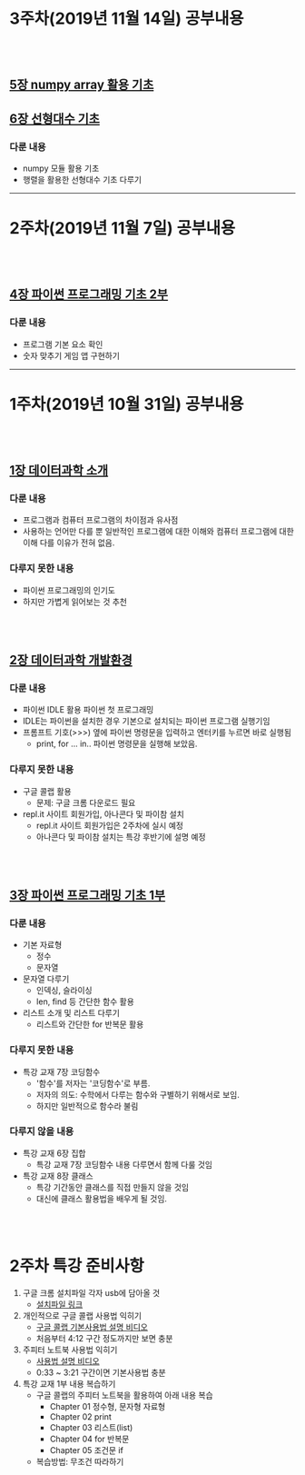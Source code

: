 # 3주차(2019년 11월 14일) 공부내용
<br>
<br>

## [5장 numpy array 활용 기초](./notebooks/CodingMath05-Numpy_Array.html)
## [6장 선형대수 기초](./notebooks/CodingMath06-Linear_Algebra_Basis01.html)

### 다룬 내용
* numpy 모듈 활용 기초
* 행렬을 활용한 선형대수 기초 다루기


---

# 2주차(2019년 11월 7일) 공부내용
<br>
<br>

## [4장 파이썬 프로그래밍 기초 2부](./notebooks/CodingMath03-Python_Programming_Basis02.html)

### 다룬 내용
* 프로그램 기본 요소 확인
* 숫자 맞추기 게임 앱 구현하기


---

# 1주차(2019년 10월 31일) 공부내용
<br>
<br>

## [1장 데이터과학 소개](./notebooks/CodingMath01-DataScience_Intro.html)

### 다룬 내용
* 프로그램과 컴퓨터 프로그램의 차이점과 유사점
* 사용하는 언어만 다를 뿐 일반적인 프로그램에 대한 이해와 컴퓨터 프로그램에 대한 이해 다를 이유가 전혀 없음.

### 다루지 못한 내용
* 파이썬 프로그래밍의 인기도
* 하지만 가볍게 읽어보는 것 추천
<br>
<br>

## [2장 데이터과학 개발환경](./notebooks/CodingMath02-IDE_Intro.html)

### 다룬 내용
* 파이썬 IDLE 활용 파이썬 첫 프로그래밍
* IDLE는 파이썬을 설치한 경우 기본으로 설치되는 파이썬 프로그램 실행기임
* 프롬프트 기호(>>>) 옆에 파이썬 명령문을 입력하고 엔터키를 누르면 바로 실행됨
  * print, for ... in.. 파이썬 명령문을 실행해 보았음.

### 다루지 못한 내용
* 구글 콜랩 활용
  * 문제: 구글 크롬 다운로드 필요
* repl.it 사이트 회원가입, 아나콘다 및 파이참 설치
  * repl.it 사이트 회원가입은 2주차에 실시 예정
  * 아나콘다 및 파이참 설치는 특강 후반기에 설명 예정
<br>
<br>

## [3장 파이썬 프로그래밍 기초 1부](./notebooks/CodingMath03-Python_Programming_Basis01.html)

### 다룬 내용
* 기본 자료형 
	* 정수
	* 문자열
* 문자열 다루기
	* 인덱싱, 슬라이싱
	* len, find 등 간단한 함수 활용
* 리스트 소개 및 리스트 다루기 
	* 리스트와 간단한 for 반복문 활용

### 다루지 못한 내용
* 특강 교재 7장 코딩함수 
	* '함수'를 저자는 '코딩함수'로 부름.
	* 저자의 의도: 수학에서 다루는 함수와 구별하기 위해서로 보임.
	* 하지만 일반적으로 함수라 불림

### 다루지 않을 내용
* 특강 교재 6장 집합
	* 특강 교재 7장 코딩함수 내용 다루면서 함께 다룰 것임
* 특강 교재 8장 클래스
	* 특강 기간동안 클래스를 직접 만들지 않을 것임
	* 대신에 클래스 활용법을 배우게 될 것임.
<br>
<br>

# 2주차 특강 준비사항

1. 구글 크롬 설치파일 각자 usb에 담아올 것
	* [설치파일 링크](https://www.google.com/intl/ko/chrome/?standalone=1) 
1. 개인적으로 구글 콜랩 사용법 익히기
	* [구글 콜랩 기본사용법 설명 비디오](https://www.youtube.com/watch?v=Fx-OtT7Hu0g)
	* 처음부터 4:12 구간 정도까지만 보면 충분
1. 주피터 노트북 사용법 익히기
	* [사용법 설명 비디오](https://www.youtube.com/watch?v=jmk-3G8FYII)
	* 0:33 ~ 3:21 구간이면 기본사용법 충분
1. 특강 교재 1부 내용 복습하기
	* 구글 콜랩의 주피터 노트북을 활용하여 아래 내용 복습
		* Chapter 01 정수형, 문자형 자료형
		* Chapter 02 print
		* Chapter 03 리스트(list)
		* Chapter 04 for 반복문
		* Chapter 05 조건문 if
	* 복습방법: 무조건 따라하기

